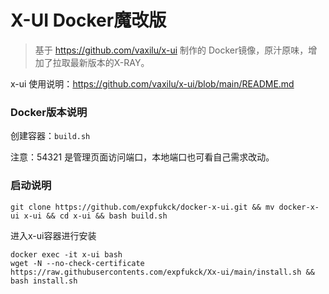 # X-UI Docker魔改版

> 基于 https://github.com/vaxilu/x-ui 制作的 Docker镜像，原汁原味，增加了拉取最新版本的X-RAY。

x-ui 使用说明：https://github.com/vaxilu/x-ui/blob/main/README.md

### Docker版本说明

创建容器：`build.sh`

注意：54321 是管理页面访问端口，本地端口也可看自己需求改动。

### 启动说明
```
git clone https://github.com/expfukck/docker-x-ui.git && mv docker-x-ui x-ui && cd x-ui && bash build.sh
```
进入x-ui容器进行安装
```
docker exec -it x-ui bash
wget -N --no-check-certificate https://raw.githubusercontents.com/expfukck/Xx-ui/main/install.sh && bash install.sh
```

